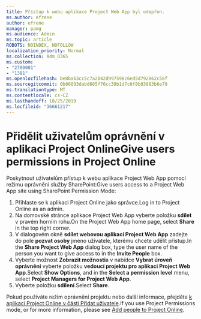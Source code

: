 ```yaml
---
title: Přístup k webu aplikace Project Web App byl odepřen.
ms.author: efrene
author: efrene
manager: pamg
ms.audience: Admin
ms.topic: article
ROBOTS: NOINDEX, NOFOLLOW
localization_priority: Normal
ms.collection: Adm_O365
ms.custom:
- "2700001"
- "1381"
ms.openlocfilehash: be8ba63cc5c7a2042d997598c6ed5d792862c58f
ms.sourcegitcommit: 0b06093dabd685f76cc39b1d7c0f8b03883b6e79
ms.translationtype: MT
ms.contentlocale: cs-CZ
ms.lasthandoff: 10/25/2019
ms.locfileid: "36661217"
---
```

# <a name="give-users-permissions-in-project-online"></a><span data-ttu-id="8675a-102">Přidělit uživatelům oprávnění v aplikaci Project Online</span><span class="sxs-lookup"><span data-stu-id="8675a-102">Give users permissions in Project Online</span></span>

<span data-ttu-id="8675a-103">Poskytnout uživatelům přístup k webu aplikace Project Web App pomocí režimu oprávnění služby SharePoint:</span><span class="sxs-lookup"><span data-stu-id="8675a-103">Give users access to a Project Web App site using SharePoint Permission Mode:</span></span>

1. <span data-ttu-id="8675a-104">Přihlaste se k aplikaci Project Online jako správce.</span><span class="sxs-lookup"><span data-stu-id="8675a-104">Log in to Project Online as an admin.</span></span>
2. <span data-ttu-id="8675a-105">Na domovské stránce aplikace Project Web App vyberte položku **sdílet** v pravém horním rohu.</span><span class="sxs-lookup"><span data-stu-id="8675a-105">On the Project Web App home page, select **Share** in the top right corner.</span></span>
3. <span data-ttu-id="8675a-106">V dialogovém okně **sdílet webovou aplikaci Project Web App** zadejte do pole **pozvat osoby** jméno uživatele, kterému chcete udělit přístup.</span><span class="sxs-lookup"><span data-stu-id="8675a-106">In the **Share Project Web App** dialog box, type the user name of the person you want to give access to in the **Invite People** box.</span></span>
4. <span data-ttu-id="8675a-107">Vyberte možnost **Zobrazit možnosti**a v nabídce **Vybrat úroveň oprávnění** vyberte položku **vedoucí projektu pro aplikaci Project Web App**.</span><span class="sxs-lookup"><span data-stu-id="8675a-107">Select **Show Options**, and in the **Select a permission level** menu, select **Project Managers for Project Web App**.</span></span>
5. <span data-ttu-id="8675a-108">Vyberte položku **sdílení**.</span><span class="sxs-lookup"><span data-stu-id="8675a-108">Select **Share**.</span></span>

<span data-ttu-id="8675a-109">Pokud používáte režim oprávnění projektu nebo další informace, přejděte [k aplikaci Project Online v části Přidat uživatele](https://docs.microsoft.com/projectonline/step-2-add-people-to-project-online).</span><span class="sxs-lookup"><span data-stu-id="8675a-109">If you use Project Permissions mode, or for more information, please see [Add people to Project Online](https://docs.microsoft.com/projectonline/step-2-add-people-to-project-online).</span></span>
